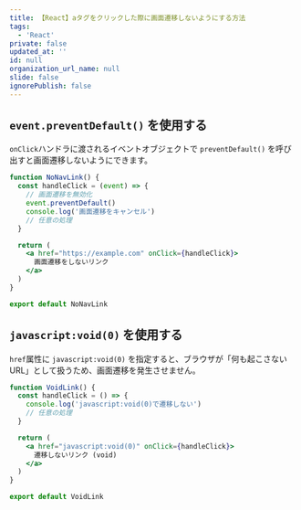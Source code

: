 ```yaml
---
title: 【React】aタグをクリックした際に画面遷移しないようにする方法
tags:
  - 'React'
private: false
updated_at: ''
id: null
organization_url_name: null
slide: false
ignorePublish: false
---
```


## `event.preventDefault()` を使用する

`onClick`ハンドラに渡されるイベントオブジェクトで `preventDefault()` を呼び出すと画面遷移しないようにできます。

```jsx
function NoNavLink() {
  const handleClick = (event) => {
    // 画面遷移を無効化
    event.preventDefault()
    console.log('画面遷移をキャンセル')
    // 任意の処理
  }

  return (
    <a href="https://example.com" onClick={handleClick}>
      画面遷移をしないリンク
    </a>
  )
}

export default NoNavLink
```

## `javascript:void(0)` を使用する

`href`属性に `javascript:void(0)` を指定すると、ブラウザが「何も起こさないURL」として扱うため、画面遷移を発生させません。

```jsx
function VoidLink() {
  const handleClick = () => {
    console.log('javascript:void(0)で遷移しない')
    // 任意の処理
  }

  return (
    <a href="javascript:void(0)" onClick={handleClick}>
      遷移しないリンク (void)
    </a>
  )
}

export default VoidLink
```
